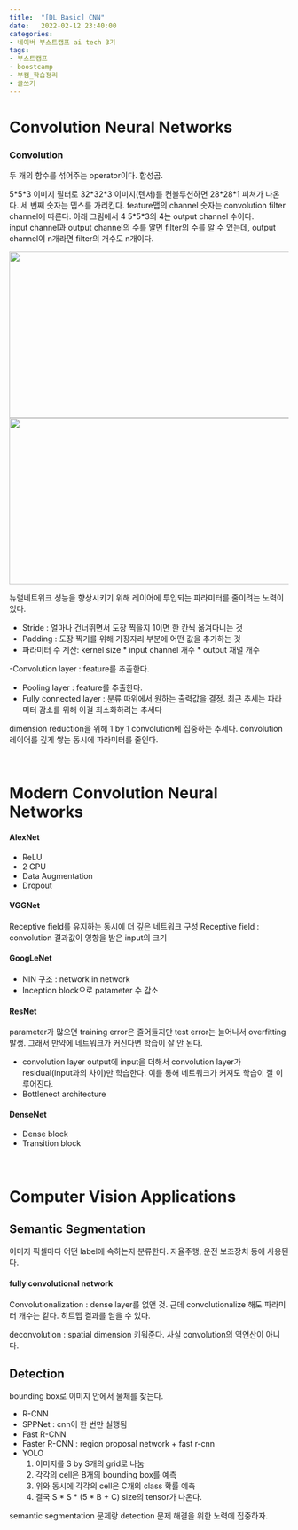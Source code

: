 ```yaml
---
title:  "[DL Basic] CNN"
date:   2022-02-12 23:40:00
categories:
- 네이버 부스트캠프 ai tech 3기
tags:
- 부스트캠프
- boostcamp
- 부캠_학습정리
- 글쓰기
---
```


# Convolution Neural Networks

### Convolution
두 개의 함수를 섞어주는 operator이다. 합성곱.


5\*5\*3 이미지 필터로 32\*32\*3 이미지(텐서)를 컨볼루션하면 28\*28\*1 피쳐가 나온다. 세 번째 숫자는 뎁스를 가리킨다.
feature맵의 channel 숫자는 convolution filter channel에 따른다. 아래 그림에서 4 5\*5\*3의 4는 output channel 수이다.  
input channel과 output channel의 수를 알면 filter의 수를 알 수 있는데, output channel이 n개라면 filter의 개수도 n개이다.

<img src="https://i.imgur.com/qpbpE3o.png" width="600" height="300"/>
<img src="https://i.imgur.com/4OtD20e.png" width="600" height="300"/>




뉴럴네트워크 성능을 향상시키기 위해 레이어에 투입되는 파라미터를 줄이려는 노력이 있다. 

- Stride : 얼마나 건너뛰면서 도장 찍을지 1이면 한 칸씩 옮겨다니는 것
- Padding : 도장 찍기를 위해 가장자리 부분에 어떤 값을 추가하는 것
- 파라미터 수 계산: kernel size * input channel 개수 * output 채널 개수


-Convolution layer : feature를 추출한다.
- Pooling layer : feature를 추출한다.
- Fully connected layer : 분류 따위에서 원하는 출력값을 결정. 최근 추세는 파라미터 감소를 위해 이걸 최소화하려는 추세다

dimension reduction을 위해 1 by 1 convolution에 집중하는 추세다. convolution 레이어를 깊게 쌓는 동시에 파라미터를 줄인다.

<br/>

# Modern Convolution Neural Networks

#### AlexNet
- ReLU
- 2 GPU
- Data Augmentation
- Dropout


#### VGGNet
Receptive field를 유지하는 동시에 더 깊은 네트워크 구성
Receptive field : convolution 결과값이 영향을 받은 input의 크기


#### GoogLeNet
- NIN 구조 : network in network 
- Inception block으로 patameter 수 감소


#### ResNet
parameter가 많으면 training error은 줄어들지만 test error는 늘어나서 overfitting 발생. 그래서 만약에 네트워크가 커진다면 학습이 잘 안 된다.

- convolution layer output에 input을 더해서 convolution layer가 residual(input과의 차이)만 학습한다. 이를 통해 네트워크가 커져도 학습이 잘 이루어진다.
- Bottlenect architecture


#### DenseNet
- Dense block
- Transition block

<br/>

# Computer Vision Applications

## Semantic Segmentation
이미지 픽셀마다 어떤 label에 속하는지 분류한다. 자율주행, 운전 보조장치 등에 사용된다.

#### fully convolutional network
Convolutionalization : dense layer를 없앤 것. 근데 convolutionalize 해도 파라미터 개수는 같다. 히트맵 결과를 얻을 수 있다.

deconvolution : spatial dimension 키워준다. 사실 convolution의 역연산이 아니다.

## Detection
bounding box로 이미지 안에서 물체를 찾는다.

- R-CNN
- SPPNet : cnn이 한 번만 실행됨
- Fast R-CNN
- Faster R-CNN : region proposal network + fast r-cnn
- YOLO
  1. 이미지를 S by S개의 grid로 나눔
  2. 각각의 cell은 B개의 bounding box를 예측
  3. 위와 동시에 각각의 cell은 C개의 class 확률 예측
  4. 결국 S \* S \* (5 \* B + C) size의 tensor가 나온다.

semantic segmentation 문제랑 detection 문제 해결을 위한 노력에 집중하자.

